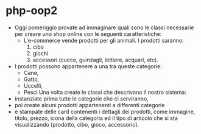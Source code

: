 # php-oop2
- Oggi pomeriggio provate ad immaginare quali sono le classi necessarie per creare uno shop online con le seguenti caratteristiche:
    - L'e-commerce vende prodotti per gli animali. I prodotti saranno:
        1. cibo
        2. giochi
        3. accessori (cucce, guinzagli, lettiere, acquari, etc).
- I prodotti possono appartenere a una tra queste categorie:
    - Cane,
    - Gatto,
    - Uccelli,
    - Pesci
Una volta create le classi che descrivono il nostro sistema:
- instanziate prima tutte le categorie che ci serviranno,
- poi create alcuni prodotti appartenenti a differenti categorie 
- e stampate delle card contenenti i dettagli dei prodotti, come immagine, titolo, prezzo, icona della categoria ed il tipo di articolo che si sta visualizzando (prodotto, cibo, gioco, accessorio).